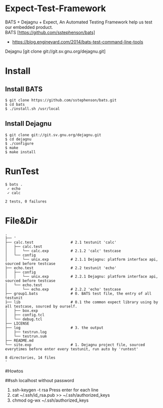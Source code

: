 # Expect-Test-Framework
BATS + Dejagnu + Expect, An Automated Testing Framework help us test our embedded product.  
BATS [https://github.com/sstephenson/bats]  
  - https://blog.engineyard.com/2014/bats-test-command-line-tools  

Dejagnu [git clone git://git.sv.gnu.org/dejagnu.git]  

# Install

## Install BATS
```shell
$ git clone https://github.com/sstephenson/bats.git
$ cd bats
$ ./install.sh /usr/local
```
## Install Dejagnu
```shell
$ git clone git://git.sv.gnu.org/dejagnu.git
$ cd dejagnu
$ ./configure
$ make
$ make install

```

# RunTest
```shell
$ bats .
 ✓ echo
 ✓ calc

2 tests, 0 failures
```

# File&Dir
```shell
.
├── '
├── calc.test                 # 2.1 testunit 'calc'
│   ├── calc.test
│   │   └── calc.exp          # 2.1.2 'calc' testcase
│   └── config
│       └── unix.exp          # 2.1.1 Dejagnu: platform interface api, sourced before testcase
├── echo.test                 # 2.2 testunit 'echo'
│   ├── config
│   │   └── unix.exp          # 2.2.1 Dejagnu: platform interface api, sourced before testcase
│   └── echo.test
│       └── echo.exp          # 2.2.2 'echo' testcase
├── group1.bats               # 0. BATS test file, the entry of all testunit
├── lib                       # 0.1 the common expect library using by all testcase, sourced by ourself.
│   ├── box.exp
│   ├── config.tcl
│   └── debug.tcl
├── LICENSE
├── log                       # 3. the output
│   ├── testrun.log
│   └── testrun.sum
├── README.md
└── site.exp                  # 1. Dejagnu project file, sourced everytimes before enter every testunit, run auto by 'runtest'

8 directories, 14 files
'
```

#Howtos

##ssh localhost without password
1. ssh-keygen -t rsa
Press enter for each line
2. cat ~/.ssh/id_rsa.pub >> ~/.ssh/authorized_keys
3. chmod og-wx ~/.ssh/authorized_keys
